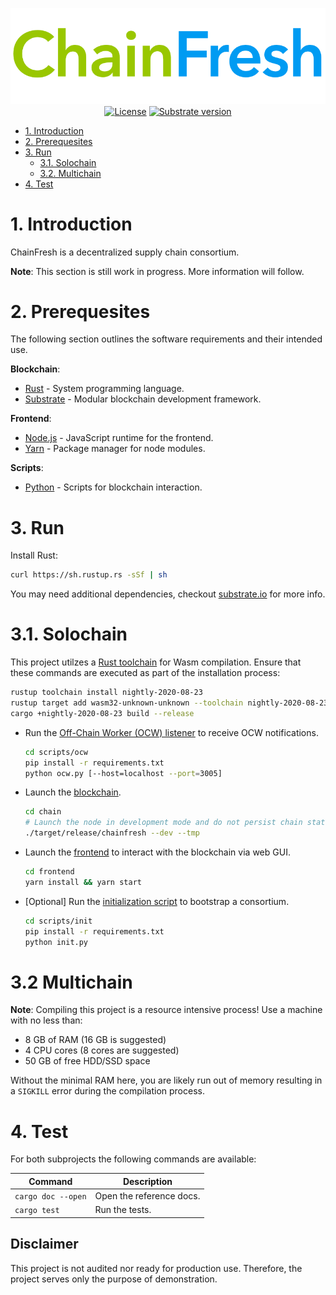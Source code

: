 <div align="center">

![account selector](sys-doc/assets/chainfresh.png)
<br />
[![License](https://img.shields.io/github/license/cyberlytics/ChainFresh?color=green)](https://github.com/cyberlytics/ChainFresh/blob/main/LICENSE)
[![Substrate version](https://img.shields.io/badge/Substrate-2.0.0-brightgreen?logo=Parity%20Substrate)](https://substrate.io/)

</div>

- [1. Introduction](#1-introduction)
- [2. Prerequesites](#2-prerequesites)
- [3. Run](#3-run)
  - [3.1. Solochain](#31-solochain)
  - [3.2. Multichain](#32-multichain)
- [4. Test](#4-test)

# 1. Introduction

ChainFresh is a decentralized supply chain consortium.

__Note__: This section is still work in progress. More information will follow.

# 2. Prerequesites

The following section outlines the software requirements and their intended use.

**Blockchain**:

- [Rust](https://www.rust-lang.org/) - System programming language.
- [Substrate](https://substrate.dev/docs/en/knowledgebase/getting-started/) - Modular blockchain development framework.

**Frontend**:

- [Node.js](https://nodejs.org/en/) - JavaScript runtime for the frontend.
- [Yarn](https://classic.yarnpkg.com/en/) - Package manager for node modules.

**Scripts**:

- [Python](https://www.python.org/) - Scripts for blockchain interaction.


# 3. Run

Install Rust:

```bash
curl https://sh.rustup.rs -sSf | sh
```

You may need additional dependencies, checkout [substrate.io](https://docs.substrate.io/v3/getting-started/installation) for more info.

# 3.1. Solochain

This project utilzes a [Rust toolchain](https://substrate.dev/docs/en/knowledgebase/getting-started/#rust-nightly-toolchain)
for Wasm compilation. Ensure that these commands are executed as part of the installation process:

```bash
rustup toolchain install nightly-2020-08-23
rustup target add wasm32-unknown-unknown --toolchain nightly-2020-08-23
cargo +nightly-2020-08-23 build --release
```

- Run the [Off-Chain Worker (OCW) listener](sys-src/solochain/scripts/ocw) to receive OCW notifications.

  ```bash
  cd scripts/ocw
  pip install -r requirements.txt
  python ocw.py [--host=localhost --port=3005]
  ```

- Launch the [blockchain](sys-src/solochain/chain).

  ```bash
  cd chain
  # Launch the node in development mode and do not persist chain state
  ./target/release/chainfresh --dev --tmp
  ```

- Launch the [frontend](sys-src/solochain/frontend) to interact with the blockchain via web GUI.

  ```bash
  cd frontend
  yarn install && yarn start
  ```

- [Optional] Run the [initialization script](sys-src/solochain/scripts/init) to bootstrap a consortium.

  ```bash
  cd scripts/init
  pip install -r requirements.txt
  python init.py
  ```
  
# 3.2 Multichain

__Note__: Compiling this project is a resource intensive process! Use a machine with no less than:

- 8 GB of RAM (16 GB is suggested)
- 4 CPU cores (8 cores are suggested)
- 50 GB of free HDD/SSD space

Without the minimal RAM here, you are likely run out of memory resulting in a `SIGKILL` error during the compilation process.

# 4. Test

For both subprojects the following commands are available:

|Command|Description|
|---|---|
|`cargo doc --open`|Open the reference docs.|
|`cargo test`|Run the tests.|

## Disclaimer

This project is not audited nor ready for production use. Therefore, the project serves only the purpose of demonstration.

